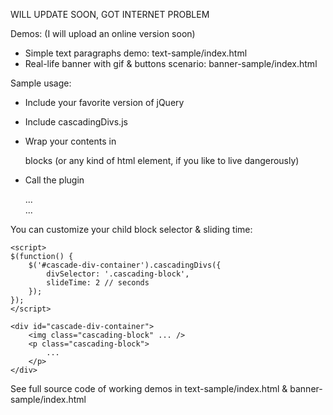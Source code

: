 WILL UPDATE SOON, GOT INTERNET PROBLEM

Demos: (I will upload an online version soon)

- Simple text paragraphs demo: text-sample/index.html
- Real-life banner with gif & buttons scenario: banner-sample/index.html 

Sample usage:

- Include your favorite version of jQuery
- Include cascadingDivs.js
- Wrap your contents in <div> blocks (or any kind of html element, if you like to live dangerously)
- Call the plugin


    <script>
    $(function() {
        $('#cascade-div-container').cascadingDivs();
    });
    </script>

    <div id="cascade-div-container">
        <div>
            ...
        </div>
        <div>
            ...
        </div>
    </div>

You can customize your child block selector & sliding time:

    <script>
    $(function() {
        $('#cascade-div-container').cascadingDivs({
            divSelector: '.cascading-block',
            slideTime: 2 // seconds
        });
    });
    </script>

    <div id="cascade-div-container">
        <img class="cascading-block" ... />    
        <p class="cascading-block">
            ...
        </p>
    </div>

See full source code of working demos in text-sample/index.html & banner-sample/index.html 